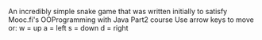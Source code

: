 An incredibly simple snake game that was written initially to satisfy Mooc.fi's OOProgramming with Java Part2 course
Use arrow keys to move or:
w = up
a = left
s = down
d = right
